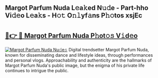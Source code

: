 ## Margot Parfum Nuda L𝚎a𝚔ed N𝚞𝚍e - Part-hho Vi𝚍𝚎o L𝚎a𝚔s - H𝚘𝚝 O𝚗𝚕yf𝚊ns P𝚑𝚘tos xsjEc

# <h2><a href="http://kfcpkc.oniu.top/?m=Margot+Parfum+Nuda">🔗👉 🔴 Margot Parfum Nuda P𝚑ot𝚘𝚜 V𝚒d𝚎o</a></h2>

[![Margot Parfum Nuda Nu𝚍e𝚜](https://i.imgur.com/0qMVB7G.gif)](http://kfcpkc.oniu.top/?m=Margot+Parfum+Nuda)
Digital trendsetter Margot Parfum Nuda, known for disseminating dance and lifestyle ideas, through performances and personal vlogs. Approachability and authenticity are the hallmarks of Margot Parfum Nuda's public image, but the enigma of his private life continues to intrigue the public.  
